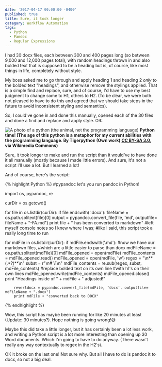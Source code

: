```yaml
---
date: '2017-04-17 00:00:00 -0400'
published: true
title: Sure, it took longer
category: Workflow Automation
tags:
  - Python
  - Pandoc
  - Regular Expressions
---
```

I had 30 docx files, each between 300 and 400 pages long (so between 9,000 and 12,000 pages total), with random headings thrown in and also bolded text that is supposed to be a heading but is, of course, like most things in life, completely without style. 

My boss asked me to go through and apply heading 1 and heading 2 *only* to the bolded text "headings", and otherwise remove the stylings applied. That is a simple find and replace, sure, and of course, I'd have to use my best judgment to change some to H1, others to H2. (To be clear, we were both not pleased to have to do this and agreed that we should take steps in the future to avoid inconsistent styling and semantics).

So, I could've gone in and done this manually, opened each of the 30 files and done a find and replace and apply style. OR: 

![A photo of a python (the animal, not the programming language)](https://upload.wikimedia.org/wikipedia/commons/thumb/3/34/Hatchling_Python_sebae_Tropicario%2C_FIN_2.jpg/320px-Hatchling_Python_sebae_Tropicario%2C_FIN_2.jpg)
**Python time! (The age of this python is a metaphor for my current abilities with the programming language. By Tigerpython (Own work) [CC BY-SA 3.0](http://creativecommons.org/licenses/by-sa/3.0), via Wikimedia Commons)**

Sure, it took longer to make and run the script than it would've to have done it all manually (mostly because I made little errors). And sure, it's not a script I'll use a lot. But I learned a lot!

And of course, here's the script:

{% highlight Python %}
#pypandoc let's you run pandoc in Python!

import os, pypandoc, re

curDir = os.getcwd()

for file in os.listdir(curDir): 
	if file.endswith('.docx'):
		fileName = os.path.splitext(file)[0]
		output = pypandoc.convert_file(file, 'md', outputfile= fileName + "-FA.md")
		print file + " has been converted to markdown"
        #left myself console notes so I knew where I was; 
        #like I said, this script took a really long time to run

for mdFile in os.listdir(curDir): 
	if mdFile.endswith('.md'):
	    #now we have our markdown files,
    	#which are a little easier to parse than docx
		mdFileName = os.path.splitext(mdFile)[0]
		mdFile_opened = open(mdFile)
		mdFile_contents = mdFile_opened.read()
		mdFile_opened = open(mdFile, 'w')
		regex = "\n\*\*(.*?)\*\*\n"
		subst = r"\n# \1\n"
		mdFile_contents = re.sub(regex, subst, mdFile_contents)
        #replace bolded text on its own line
        #with h1's on their own lines
		mdFile_opened.write(mdFile_contents)
		mdFile_opened.close()
		print "Headings inside of " + mdFile + " adjusted!"
        
		revertdocx = pypandoc.convert_file(mdFile, 'docx', outputfile= mdFileName + ".docx")
		print mdFile + "converted back to DOCX"


{% endhighlight %}

Wow, this script has maybe been running for like 20 minutes at least (Update: 30 minutes?). Hope nothing is going wrong!😅

Maybe this did take a little longer, but it has certainly been a lot less work, and writing a Python script is a lot more interesting than opening up 30 Word documents. Which I'm going to have to do anyway. (There wasn't really any way contextually to regex in the H2's).

OK it broke on the last one! Not sure why. But all I have to do is pandoc it to docx, so not a big deal.